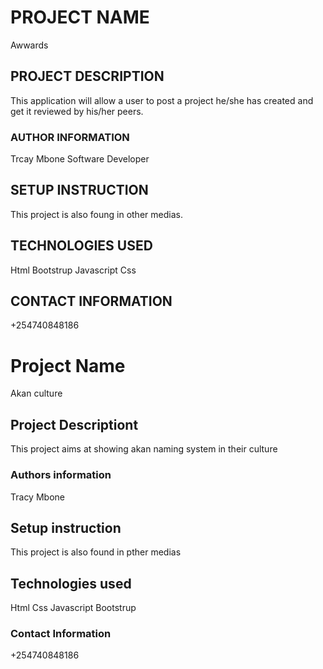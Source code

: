 
# PROJECT NAME
Awwards
## PROJECT  DESCRIPTION
This application will allow a user to post a project he/she has created and get it reviewed by his/her peers.
### AUTHOR INFORMATION
Trcay Mbone
Software Developer
## SETUP INSTRUCTION
This project is also foung in other medias.
## TECHNOLOGIES USED
Html
Bootstrup
Javascript
Css
## CONTACT INFORMATION
+254740848186

# Project Name
Akan culture
## Project Descriptiont
This project aims at showing akan naming system in their culture
### Authors information
Tracy Mbone
## Setup instruction
This project is also found in pther medias
## Technologies used
Html
Css
Javascript
Bootstrup
### Contact Information
+254740848186

